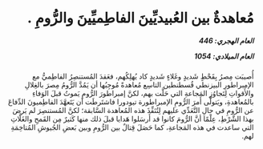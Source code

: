 <h1 dir="rtl">مُعاهدةٌ بين العُبيديِّينَ الفاطِميِّينَ والرُّومِ .</h1>

<h5 dir="rtl">العام الهجري:  446

العام الميلادي: 1054

</h5>

<p dir="rtl">أُصيبَت مِصرُ بِقَحْطٍ شَديدٍ وغَلاءٍ شَديدٍ كاد يُهلِكُهم، فعَقدَ المُستنصِرُ الفاطِميُّ مع الإمبراطورِ البيزنطي قُسطنطين التاسِع مُعاهدةً مُوجِبُها أن يَمُدَّ الرُّومُ مِصرَ بالغِلالِ والأَقواتِ لِتَجاوُزِ المَجاعةِ التي حَلَّت بهم، لكنَّ إمبراطورَ الرُّومِ يَموتُ قبلَ الوَفاءِ بالمُعاهدةِ، ويَتولَّى أَمرَ الرُّومِ الإمبراطورة تيودورا فاشتَرطَت أن يَتَعهَّدَ الفاطِميونَ الدِّفاعَ عن الرُّومِ في حالِ التَّعَدِّي عليهم لِتُنَفِّذَ هذه المُعاهدة السَّابقة؛ لكنَّ المُستنصِرَ لم يَرضَ بهذا الشَّرْطِ، عِلْمًا أنَّ الرُّومَ كانوا قد أَرسَلوا هَدايا قبلَ ذلك منها كَثيرٌ مِن القَمحِ والغَلَّاتِ التي ساعدت في هذه المَجاعةِ، كما حَصَلَ قِتالٌ بين الرُّومِ وبين بَعضِ الجُيوشِ المُتاخِمَةِ لهم.</p></br>

